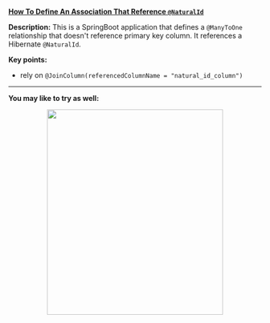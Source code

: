 
**[How To Define An Association That Reference `@NaturalId`](https://github.com/AnghelLeonard/Hibernate-SpringBoot/tree/master/HibernateSpringBootReferenceNaturalId)**

**Description:** This is a SpringBoot application that defines a `@ManyToOne` relationship that doesn't reference primary key column. It references a Hibernate `@NaturalId`.

**Key points:**
- rely on `@JoinColumn(referencedColumnName = "natural_id_column")`

-------------------------------

**You may like to try as well:**
<a href="https://leanpub.com/java-persistence-performance-illustrated-guide"><p align="center"><img src="https://github.com/AnghelLeonard/Hibernate-SpringBoot/blob/master/Java%20Persistence%20Performance%20Illustrated%20Guide.jpg" height="410" width="350"/></p></a>
